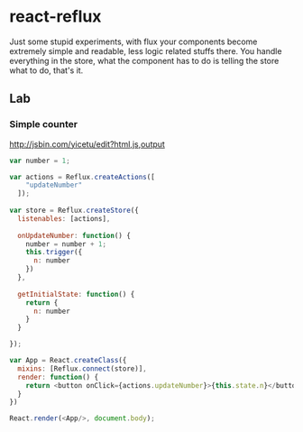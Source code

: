 # react-reflux

Just some stupid experiments, with flux your components become extremely simple and readable, less logic related stuffs there. You handle everything in the store, what the component has to do is telling the store what to do, that's it.

## Lab

### Simple counter

http://jsbin.com/yicetu/edit?html,js,output

```javascript
var number = 1;

var actions = Reflux.createActions([
    "updateNumber"
  ]);
  
var store = Reflux.createStore({
  listenables: [actions],
  
  onUpdateNumber: function() {
    number = number + 1;
    this.trigger({
      n: number
    })
  },
  
  getInitialState: function() {
    return {
      n: number
    }
  }

});

var App = React.createClass({
  mixins: [Reflux.connect(store)],
  render: function() {
    return <button onClick={actions.updateNumber}>{this.state.n}</button>
  }
})

React.render(<App/>, document.body);
```
